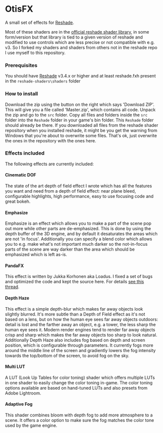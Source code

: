 # OtisFX
A small set of effects for [Reshade](https://reshade.me). 

Most of these shaders are in the [official reshade shader library](https://github.com/crosire/reshade-shaders), in some form/version but that library is tied to a 
given version of reshade and modified to use controls which are less precise or not compatible with e.g. v3. So I forked my shaders and shaders from others 
not in the reshade repo I use myself to this repository. 

### Prerequisites
You should have [Reshade](https://reshade.me) v3.4.x or higher and at least reshade.fxh present in the `reshade-shaders\shaders` folder

### How to install
Download the zip using the button on the right which says 'Download ZIP'. This will give you a file called 'Master.zip', which contains all code. 
Unpack the zip and go to the `src` folder. Copy all files and folders inside the `src` folder into the `Reshade` folder in your game's bin folder. 
This `Reshade` folder should already be there. If you downloaded all files from the reshade shader repository when you installed reshade, it might be you get the 
warning from Windows that you're about to overwrite some files. That's ok, just overwrite the ones in the repository with the ones here.

### Effects included
The following effects are currently included: 

#### Cinematic DOF
The state of the art depth of field effect I wrote which has all the features you want and need from a depth of field effect: near plane bleed, configurable highlights, 
high performance, easy to use focusing code and great bokeh. 

#### Emphasize
Emphasize is an effect which allows you to make a part of the scene pop out more while other parts are de-emphasized. This is done by using the 
depth buffer of the 3D engine, and by default it desaturates the areas which are not 'in focus'. Additionally you can specify a blend color which 
allows you to e.g. make what's not important much darker so the not-in-focus parts of the scene are way darker than the area which should be 
emphasized which is left as-is. 

#### PandaFX
This effect is written by Jukka Korhonen aka Loadus. I fixed a set of bugs and optimized the code and kept the source here. For details
[see this thread](https://reshade.me/forum/shader-presentation/4727-cinematic-effects-for-reshade).

#### Depth Haze
This effect is a simple depth-blur which makes far away objects look slightly blurred. It's more subtle than a Depth of Field effect as it's not based on a lens, 
but on how the human eye sees far away objects outdoors: detail is lost and the farther away an object, e.g. a tower, the less sharp the human eye sees it. 
Modern render engines tend to render far away objects crisp and sharp which makes the far away objects too sharp to look natural. 
Additionally Depth Haze also includes fog based on depth and screen position, which is configurable through parameters. It currently fogs more around the middle 
line of the screen and gradiently lowers the fog intensity towards the top/bottom of the screen, to avoid fog on the sky.   

#### Multi LUT
A LUT (Look Up Tables for color toning) shader which offers multiple LUTs in one shader to easily change the color toning in-game. The color toning options available
are based on hand-tuned LUTs and also presets from Adobe Lightroom.

#### Adaptive Fog
This shader combines bloom with depth fog to add more atmosphere to a scene. It offers a color option to make sure the fog matches the color tone used by the game engine.



